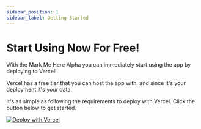 ```yaml
---
sidebar_position: 1
sidebar_label: Getting Started
---
```


# Start Using Now For Free!

With the Mark Me Here Alpha you can immediately start using the app by deploying to Vercel!

Vercel has a free tier that you can host the app with, and since it's your deployment it's your data.

It's as simple as following the requirements to deploy with Vercel. Click the button below to get started.

[![Deploy with Vercel](https://vercel.com/button)](https://vercel.com/new/clone?repository-url=https%3A%2F%2Fgithub.com%2Fvercel%2Fnext.js%2Ftree%2Fcanary%2Fexamples%2Fhello-world&stores=[{"type":"postgres"}]&env=NEXTAUTH_SECRET,FIRST_TIME_SETUP_ADMIN_PASSWORD&envDescription=For%20NEXTAUTH_SECRET%20please%20set%20up%20a%2032%20random%20character%20secret%20You%20can%20use%20this%20generator%3A%20https%3A%2F%2Fgenerate-secret.now.sh%2F32%20For%20FIRST_TIME_SETUP_ADMIN_PASSWORD%20enter%20any%20temporary%20password%20for%20example%3A%20password&envLink=https%3A%2F%2Fwww.markmehere.com%2Fdocs%2Fintro&project-name=mark-me-here&repository-name=MarkMeHere&demo-title=Deploy%20Mark%20Me%20Here!&demo-description=Host%20your%20own%20instance%20of%20Mark%20Me%20Here%20with%20Vercel!&demo-url=https%3A%2F%2Fwww.markmehere.com&demo-image=https%3A%2F%2Fmedia.discordapp.net%2Fattachments%2F1164879821122322543%2F1164882603074138112%2FMMH-White.png%3Fex%3D6544d477%26is%3D65325f77%26hm%3Dd33830c6f4b6aeb0019a53103d459d9381b2b903e7eedf21a3e385b81e40ed0d%26%3D%26width%3D1610%26height%3D905)
